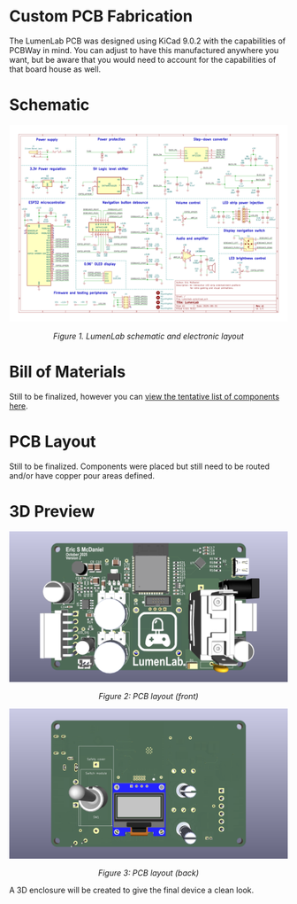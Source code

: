 # Custom PCB Fabrication
The LumenLab PCB was designed using KiCad 9.0.2 with the capabilities of PCBWay in mind. You can adjust to have this manufactured anywhere you want, but be aware that you would need to account for the capabilities of that board house as well.

# Schematic
![LumenLab schematic](./images/lumenlab-pcb.svg)
<p style="text-align: center; font-style: italic;">Figure 1. LumenLab schematic and electronic layout</p>

# Bill of Materials
Still to be finalized, however you can [view the tentative list of components here](./bom/ibom.html).

# PCB Layout
Still to be finalized. Components were placed but still need to be routed and/or have copper pour areas defined.

# 3D Preview
![PCB Design, front](./images/lumenlab-pcb-3d-view-front.png)
<p align="center"><i>Figure 2: PCB layout (front)</i></p>

![PCB Design, back](./images/lumenlab-pcb-3d-view-back.png)
<p align="center"><i>Figure 3: PCB layout (back)</i></p>

A 3D enclosure will be created to give the final device a clean look.